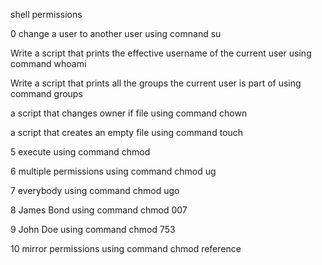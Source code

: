 shell permissions

0 change a user to another user using comnand su

Write a script that prints the effective username of the current user using command whoami

Write a script that prints all the groups the current user is part of using command groups

a script that changes owner if file using command chown

a script that creates an empty file  using command touch

5 execute using command chmod

6 multiple permissions using command chmod ug

7 everybody using command chmod ugo

8 James Bond using command chmod 007

9 John Doe using command chmod 753

10 mirror permissions using command chmod reference
